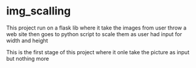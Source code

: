 # img_scalling
This project run on a flask lib where it take the images from user throw a web site then goes to python script to scale them as user had input for width and height 
>>>>>>>>>>>>>>>>>>>>>>>>>>>>>>>>>>>>>>>>>>>>>>>>>>>>>>>>>>>>>
This is the first stage of this project where it onle take the picture as input but nothing more
